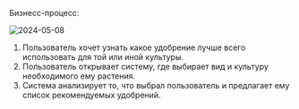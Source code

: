 Бизнесс-процесс:

![2024-05-08](https://github.com/charwety/quality_monitoring/assets/165644160/5cf67513-814d-460c-8cb5-9b8a5a26c5ad)


1. Пользователь хочет узнать какое удобрение лучше всего использовать для той или иной культуры.
2. Пользователь открывает систему, где выбирает вид и культуру необходимого ему растения.
3. Система анализирует то, что выбрал пользователь и предлагает ему список рекомендуемых удобрений.


